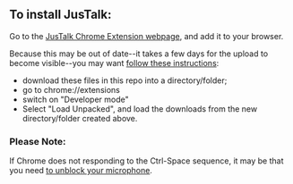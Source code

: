 ## To install JusTalk:

Go to the [JusTalk Chrome Extension webpage](https://chrome.google.com/webstore/search/enguage?h1=en), and add it to your browser.

Because this may be out of date--it takes a few days for the upload to become visible--you may want [follow these instructions](https://youtu.be/6yZKteo1a2I):

- download these files in this repo into a directory/folder;
- go to chrome://extensions
- switch on "Developer mode"
- Select "Load Unpacked", and load the downloads from the new directory/folder created above.

### Please Note:

If Chrome does not responding to the Ctrl-Space sequence, it
may be that you need [to unblock your microphone](https://www.youtube.com/watch?v=TiZcsd_BahU).

